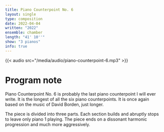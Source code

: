 ```yaml
---
title: Piano Counterpoint No. 6
layout: single
type: composition
date: 2022-04-04
written: "2022"
ensemble: chamber
length: "41' 10''"
show: "3 pianos"
info: true
---
```


{{< audio src="/media/audio/piano-counterpoint-6.mp3" >}}

# Program note

Piano Counterpoint No. 6 is probably the last piano counterpoint I will ever write. It is the longest of all the six piano counterpoints. It is once again based on the music of David Borden, just longer.

The piece is divided into three parts. Each section builds and abruptly stops to leave only piano 1 playing. The piece ends on a dissonant harmonic progression and much more aggressively.